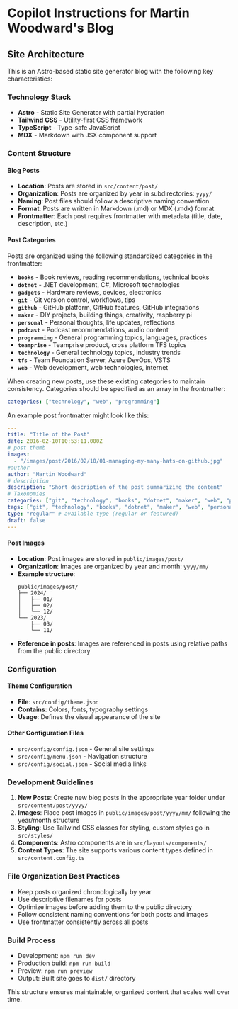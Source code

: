 # Copilot Instructions for Martin Woodward's Blog

## Site Architecture

This is an Astro-based static site generator blog with the following key characteristics:

### Technology Stack
- **Astro** - Static Site Generator with partial hydration
- **Tailwind CSS** - Utility-first CSS framework
- **TypeScript** - Type-safe JavaScript
- **MDX** - Markdown with JSX component support

### Content Structure

#### Blog Posts
- **Location**: Posts are stored in `src/content/post/`
- **Organization**: Posts are organized by year in subdirectories: `yyyy/`
- **Naming**: Post files should follow a descriptive naming convention
- **Format**: Posts are written in Markdown (.md) or MDX (.mdx) format
- **Frontmatter**: Each post requires frontmatter with metadata (title, date, description, etc.)

#### Post Categories
Posts are organized using the following standardized categories in the frontmatter:

- **`books`** - Book reviews, reading recommendations, technical books
- **`dotnet`** - .NET development, C#, Microsoft technologies
- **`gadgets`** - Hardware reviews, devices, electronics
- **`git`** - Git version control, workflows, tips
- **`github`** - GitHub platform, GitHub features, GitHub integrations
- **`maker`** - DIY projects, building things, creativity, raspberry pi
- **`personal`** - Personal thoughts, life updates, reflections
- **`podcast`** - Podcast recommendations, audio content
- **`programming`** - General programming topics, languages, practices
- **`teamprise`** - Teamprise product, cross platform TFS topics
- **`technology`** - General technology topics, industry trends
- **`tfs`** - Team Foundation Server, Azure DevOps, VSTS
- **`web`** - Web development, web technologies, internet

When creating new posts, use these existing categories to maintain consistency. Categories should be specified as an array in the frontmatter:
```yaml
categories: ["technology", "web", "programming"]
```

An example post frontmatter might look like this:
```yaml
---
title: "Title of the Post"
date: 2016-02-10T10:53:11.000Z
# post thumb
images:
  - "/images/post/2016/02/10/01-managing-my-many-hats-on-github.jpg"
#author
author: "Martin Woodward"
# description
description: "Short description of the post summarizing the content"
# Taxonomies
categories: ["git", "technology", "books", "dotnet", "maker", "web", "personal", "github"]
tags: ["git", "technology", "books", "dotnet", "maker", "web", "personal", "github"]
type: "regular" # available type (regular or featured)
draft: false
---
```

#### Post Images
- **Location**: Post images are stored in `public/images/post/`
- **Organization**: Images are organized by year and month: `yyyy/mm/`
- **Example structure**:
  ```
  public/images/post/
  ├── 2024/
  │   ├── 01/
  │   ├── 02/
  │   └── 12/
  └── 2023/
      ├── 03/
      └── 11/
  ```
- **Reference in posts**: Images are referenced in posts using relative paths from the public directory

### Configuration

#### Theme Configuration
- **File**: `src/config/theme.json`
- **Contains**: Colors, fonts, typography settings
- **Usage**: Defines the visual appearance of the site

#### Other Configuration Files
- `src/config/config.json` - General site settings
- `src/config/menu.json` - Navigation structure
- `src/config/social.json` - Social media links

### Development Guidelines

1. **New Posts**: Create new blog posts in the appropriate year folder under `src/content/post/yyyy/`
2. **Images**: Place post images in `public/images/post/yyyy/mm/` following the year/month structure
3. **Styling**: Use Tailwind CSS classes for styling, custom styles go in `src/styles/`
4. **Components**: Astro components are in `src/layouts/components/`
5. **Content Types**: The site supports various content types defined in `src/content.config.ts`

### File Organization Best Practices

- Keep posts organized chronologically by year
- Use descriptive filenames for posts
- Optimize images before adding them to the public directory
- Follow consistent naming conventions for both posts and images
- Use frontmatter consistently across all posts

### Build Process

- Development: `npm run dev`
- Production build: `npm run build`
- Preview: `npm run preview`
- Output: Built site goes to `dist/` directory

This structure ensures maintainable, organized content that scales well over time.

